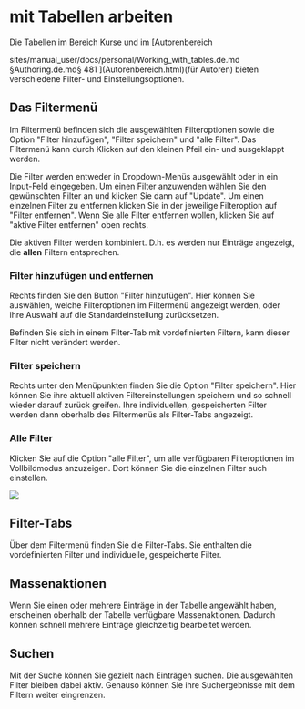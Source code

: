 # mit Tabellen arbeiten

Die Tabellen im Bereich [Kurse ](../catalog/Finding_courses.de.md)und im [Autorenbereich

sites/manual_user/docs/personal/Working_with_tables.de.md §Authoring.de.md§ 481
](Autorenbereich.html)(für Autoren) bieten verschiedene Filter- und
Einstellungsoptionen.

  

## Das Filtermenü

Im Filtermenü befinden sich die ausgewählten Filteroptionen sowie die Option
"Filter hinzufügen", "Filter speichern" und "alle Filter". Das Filtermenü kann
durch Klicken auf den kleinen Pfeil ein- und ausgeklappt werden.

Die Filter werden entweder in Dropdown-Menüs ausgewählt oder in ein Input-Feld
eingegeben. Um einen Filter anzuwenden wählen Sie den gewünschten Filter an
und klicken Sie dann auf "Update". Um einen einzelnen Filter zu entfernen
klicken Sie in der jeweilige Filteroption auf "Filter entfernen". Wenn Sie
alle Filter entfernen wollen, klicken Sie auf "aktive Filter entfernen" oben
rechts.

Die aktiven Filter werden kombiniert. D.h. es werden nur Einträge angezeigt,
die **allen** Filtern entsprechen.

### Filter hinzufügen und entfernen

Rechts finden Sie den Button "Filter hinzufügen". Hier können Sie auswählen,
welche Filteroptionen im Filtermenü angezeigt werden, oder ihre Auswahl auf
die Standardeinstellung zurücksetzen.

Befinden Sie sich in einem Filter-Tab mit vordefinierten Filtern, kann dieser
Filter nicht verändert werden.

### Filter speichern

Rechts unter den Menüpunkten finden Sie die Option "Filter speichern". Hier
können Sie ihre aktuell aktiven Filtereinstellungen speichern und so schnell
wieder darauf zurück greifen. Ihre individuellen, gespeicherten Filter werden
dann oberhalb des Filtermenüs als Filter-Tabs angezeigt.

### Alle Filter

Klicken Sie auf die Option "alle Filter", um alle verfügbaren Filteroptionen
im Vollbildmodus anzuzeigen. Dort können Sie die einzelnen Filter auch
einstellen.

![](assets/Filtermenü_Tabelle.png)

  

## Filter-Tabs

Über dem Filtermenü finden Sie die Filter-Tabs. Sie enthalten die
vordefinierten Filter und individuelle, gespeicherte Filter.

## Massenaktionen

Wenn Sie einen oder mehrere Einträge in der Tabelle angewählt haben,
erscheinen oberhalb der Tabelle verfügbare Massenaktionen. Dadurch können
schnell mehrere Einträge gleichzeitig bearbeitet werden.

## Suchen

Mit der Suche können Sie gezielt nach Einträgen suchen. Die ausgewählten
Filter bleiben dabei aktiv. Genauso können Sie ihre Suchergebnisse mit dem
Filtern weiter eingrenzen.


